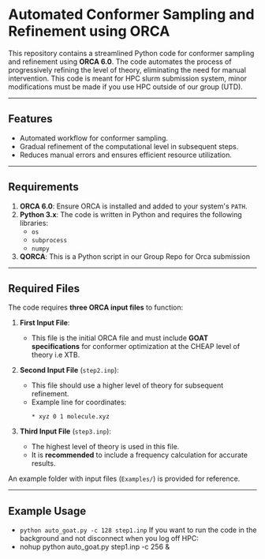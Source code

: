 # **Automated Conformer Sampling and Refinement using ORCA**

This repository contains a streamlined Python code for conformer sampling and refinement using **ORCA 6.0**. The code automates the process of progressively refining the level of theory, eliminating the need for manual intervention. This code is meant for HPC slurm submission system, minor modifications must be made if you use HPC outside of our group (UTD). 

---

## **Features**
- Automated workflow for conformer sampling.
- Gradual refinement of the computational level in subsequent steps.
- Reduces manual errors and ensures efficient resource utilization.

---

## **Requirements**
1. **ORCA 6.0**: Ensure ORCA is installed and added to your system's `PATH`.
2. **Python 3.x**: The code is written in Python and requires the following libraries:
   - `os`
   - `subprocess`
   - `numpy`
3. **QORCA**: This is a Python script in our Group Repo for Orca submission
---

## **Required Files**
The code requires **three ORCA input files** to function:

1. **First Input File**:  
   - This file is the initial ORCA file and must include **GOAT specifications** for conformer optimization at the CHEAP level of theory i.e XTB.  

2. **Second Input File** (`step2.inp`):  
   - This file should use a higher level of theory for subsequent refinement.
   - Example line for coordinates:  
     ```
     * xyz 0 1 molecule.xyz
     ```
3. **Third Input File** (`step3.inp`):  
   - The highest level of theory is used in this file.  
   - It is **recommended** to include a frequency calculation for accurate results.

An example folder with input files (`Examples/`) is provided for reference.

---
## **Example Usage**
- `python auto_goat.py -c 128 step1.inp`
If you want to run the code in the background and not disconnect when you log off HPC:
- nohup python auto_goat.py step1.inp -c 256 &


